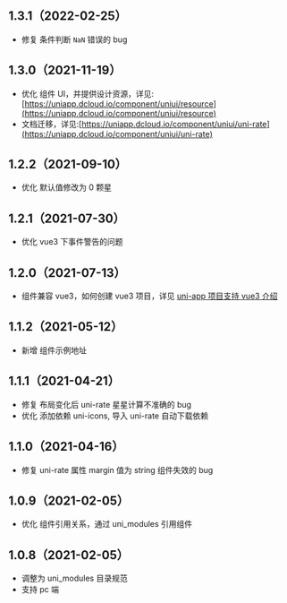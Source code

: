 ## 1.3.1（2022-02-25）

-   修复 条件判断 `NaN` 错误的 bug

## 1.3.0（2021-11-19）

-   优化 组件 UI，并提供设计资源，详见:[https://uniapp.dcloud.io/component/uniui/resource](https://uniapp.dcloud.io/component/uniui/resource)
-   文档迁移，详见:[https://uniapp.dcloud.io/component/uniui/uni-rate](https://uniapp.dcloud.io/component/uniui/uni-rate)

## 1.2.2（2021-09-10）

-   优化 默认值修改为 0 颗星

## 1.2.1（2021-07-30）

-   优化 vue3 下事件警告的问题

## 1.2.0（2021-07-13）

-   组件兼容 vue3，如何创建 vue3 项目，详见 [uni-app 项目支持 vue3 介绍](https://ask.dcloud.net.cn/article/37834)

## 1.1.2（2021-05-12）

-   新增 组件示例地址

## 1.1.1（2021-04-21）

-   修复 布局变化后 uni-rate 星星计算不准确的 bug
-   优化 添加依赖 uni-icons, 导入 uni-rate 自动下载依赖

## 1.1.0（2021-04-16）

-   修复 uni-rate 属性 margin 值为 string 组件失效的 bug

## 1.0.9（2021-02-05）

-   优化 组件引用关系，通过 uni_modules 引用组件

## 1.0.8（2021-02-05）

-   调整为 uni_modules 目录规范
-   支持 pc 端
